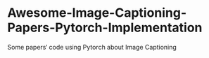 # Awesome-Image-Captioning-Papers-Pytorch-Implementation
Some papers‘ code using Pytorch about Image Captioning
